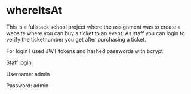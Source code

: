# whereItsAt

This is a fullstack school project where the assignment was to create a website where you can buy a ticket to an event.
As staff you can login to verify the ticketnumber you get after purchasing a ticket. 

For login I used JWT tokens and hashed passwords with bcrypt


Staff login:

Username: admin

Password: admin
